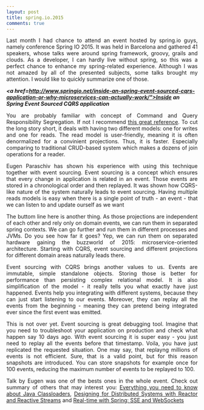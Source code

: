 ```yaml
---
layout: post
title: spring.io.2015
comments: true
---
```


<p style="text-align:justify;">
Last month I had chance to attend an event hosted by spring.io guys, namely conference Spring IO 2015. It was held in Barcelona and gathered 41 speakers, whose talks were around spring framework, groovy, grails and clouds. As a developer, I can hardly live without spring, so this was a perfect chance to enhance my spring-related experience. Although I was not amazed by all of the presented subjects, some talks brought my attention. I would like to quickly summarize one of those.</p> 

***<a href=http://www.springio.net/inside-an-spring-event-sourced-cqrs-application-or-why-microservices-can-actually-work/">Inside an Spring Event Sourced CQRS application</a>***

<p style="text-align:justify;">
You are probably familiar with concept of Command and Query Responsibility Segregation. If not I recommend <a href="https://msdn.microsoft.com/en-us/library/jj554200.aspx">this great reference</a>. To cut the long story short, it deals with having two different models: one for writes and one for reads. The read model is user-friendly, meaning it is often denormalized for a convinient projections. Thus, it is faster. Especially comparing to traditional CRUD-based system which makes a dozens of join operations for a reader.</p>

<p style="text-align:justify;">
Eugen Paraschiv has shown his experience with using this technique together with event sourcing. Event sourcing is a concept which ensures that every change in application is related in an event. Those events are stored in a chronological order and then replayed. It was shown how CQRS-like nature of the system naturally leads to event sourcing. Having multiple reads models is easy when there is a single point of truth - an event - that we can listen to and update ourself as we want</p>

<p style="text-align:justify;">
The buttom line here is another thing. As those projections are independent of each other and rely only on domain events, we can run them in separated spring contexts. We can go further and run them in different processes and JVMs. Do you see how far it goes? Yep, we can run them on separated hardware gaining the buzzworld of 2015: microservice-oriented architecture. Starting with CQRS, event sourcing and different projections for different domain areas naturally leads there.</p>

<p style="text-align:justify;">
Event sourcing with CQRS brings another values to us. Events are immutable, simple standalone objects. Storing those is better for performance than persisting complex relational model. It is also simplification of the model - it really tells you what exactly have just happened. Events help you integrating with different systems, because they can just start listening to our events. Moreover, they can replay all the events from the beginning - meaning they can pretend being integrated ever since the first event was emitted.</p>

<p style="text-align:justify;">
This is not over yet. Event sourcing is great debugging tool. Imagine that you need to troubleshoot your application on production and check what happen say 10 days ago. With event sourcing it is super easy - you just need to replay all the events before that timestamp. Voila, you have just replicated the requested situation. One may say, that replayng millions of events is not efficient. Sure, that is a valid point, but for this reason snapshots are introduced. You can store snapshots for example once for 100 events, reducing the maximum number of events to be replayed to 100.</p>

<p style="text-align:justify;">Talk by Eugen was one of the bests ones in the whole event. Check out summary of others that may interest you: <a href=http://www.springio.net/everything-you-need-to-know-about-java-classloaders//">Everything you need to know about Java Classloaders</a>, <a href="http://www.springio.net/designing-for-distributed-systems-with-reactor-and-reactive-streams/"> Designing for Distributed Systems with Reactor and Reactive Streams</a> and <a href="http://www.springio.net/real-time-with-spring-sse-and-websockets/">Real-time with Spring: SSE and WebSockets</a></p>